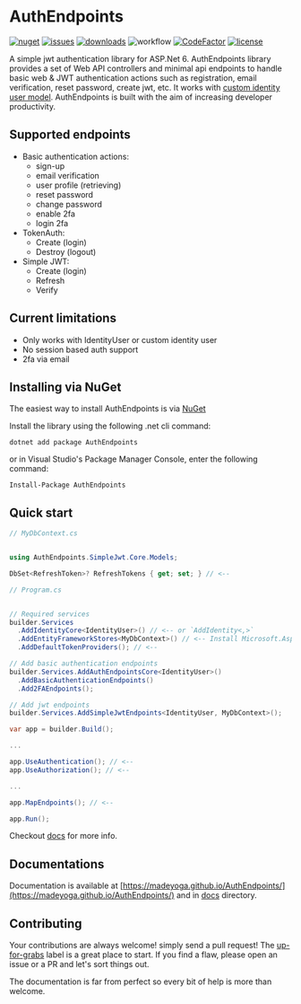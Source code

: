 # AuthEndpoints
[![nuget](https://img.shields.io/nuget/v/AuthEndpoints?label=version&logo=NuGet&style=flat-square)](https://www.nuget.org/packages/AuthEndpoints/)
[![issues](https://img.shields.io/github/issues/madeyoga/AuthEndpoints?color=blue&logo=github&style=flat-square)](https://github.com/madeyoga/AuthEndpoints/issues)
[![downloads](https://img.shields.io/nuget/dt/AuthEndpoints?color=blue&style=flat-square&logo=nuget)](https://www.nuget.org/packages/AuthEndpoints/)
![workflow](https://github.com/madeyoga/AuthEndpoints/actions/workflows/dotnet.yml/badge.svg)
[![CodeFactor](https://www.codefactor.io/repository/github/madeyoga/authendpoints/badge)](https://www.codefactor.io/repository/github/madeyoga/authendpoints)
[![license](https://img.shields.io/github/license/madeyoga/AuthEndpoints?color=blue&style=flat-square&logo=github)](https://github.com/madeyoga/AuthEndpoints/blob/main/LICENSE)

A simple jwt authentication library for ASP.Net 6. AuthEndpoints library provides a set of Web API controllers and minimal api endpoints to handle basic web & JWT authentication actions such as registration, email verification, reset password, create jwt, etc. It works with [custom identity user model](https://docs.microsoft.com/en-us/aspnet/core/security/authentication/customize-identity-model?view=aspnetcore-6.0#custom-user-data). AuthEndpoints is built with the aim of increasing developer productivity.

## Supported endpoints
- Basic authentication actions:
  - sign-up
  - email verification
  - user profile (retrieving)
  - reset password
  - change password
  - enable 2fa
  - login 2fa
- TokenAuth:
  - Create (login)
  - Destroy (logout)
- Simple JWT:
  - Create (login)
  - Refresh
  - Verify

## Current limitations
- Only works with IdentityUser or custom identity user
- No session based auth support
- 2fa via email

## Installing via NuGet
The easiest way to install AuthEndpoints is via [NuGet](https://www.nuget.org/packages/AuthEndpoints.MinimalApi/)

Install the library using the following .net cli command:

```
dotnet add package AuthEndpoints
```

or in Visual Studio's Package Manager Console, enter the following command:

```
Install-Package AuthEndpoints
```

## Quick start

```cs
// MyDbContext.cs


using AuthEndpoints.SimpleJwt.Core.Models;

DbSet<RefreshToken>? RefreshTokens { get; set; } // <--
```

```cs
// Program.cs


// Required services
builder.Services
  .AddIdentityCore<IdentityUser>() // <-- or `AddIdentity<,>`
  .AddEntityFrameworkStores<MyDbContext>() // <-- Install Microsoft.AspNetCore.Identity.EntityFrameworkCore
  .AddDefaultTokenProviders(); // <--

// Add basic authentication endpoints
builder.Services.AddAuthEndpointsCore<IdentityUser>()
  .AddBasicAuthenticationEndpoints()
  .Add2FAEndpoints();

// Add jwt endpoints
builder.Services.AddSimpleJwtEndpoints<IdentityUser, MyDbContext>();

var app = builder.Build();

...

app.UseAuthentication(); // <--
app.UseAuthorization(); // <--

...

app.MapEndpoints(); // <--

app.Run();
```

Checkout [docs](https://madeyoga.github.io/AuthEndpoints/wiki/get-started.html) for more info.

## Documentations
Documentation is available at [https://madeyoga.github.io/AuthEndpoints/](https://madeyoga.github.io/AuthEndpoints/) and in [docs](https://github.com/madeyoga/AuthEndpoints/tree/main/docs) directory.

## Contributing
Your contributions are always welcome! simply send a pull request! The [up-for-grabs](https://github.com/madeyoga/AuthEndpoints/labels/up-for-grabs) label is a great place to start. If you find a flaw, please open an issue or a PR and let's sort things out.

The documentation is far from perfect so every bit of help is more than welcome.
